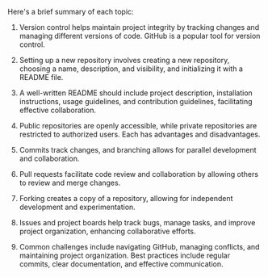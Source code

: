 

Here's a brief summary of each topic:

1. Version control helps maintain project integrity by tracking changes and managing different versions of code. GitHub is a popular tool for version control.

2. Setting up a new repository involves creating a new repository, choosing a name, description, and visibility, and initializing it with a README file.

3. A well-written README should include project description, installation instructions, usage guidelines, and contribution guidelines, facilitating effective collaboration.

4. Public repositories are openly accessible, while private repositories are restricted to authorized users. Each has advantages and disadvantages.

5. Commits track changes, and branching allows for parallel development and collaboration.

6. Pull requests facilitate code review and collaboration by allowing others to review and merge changes.

7. Forking creates a copy of a repository, allowing for independent development and experimentation.

8. Issues and project boards help track bugs, manage tasks, and improve project organization, enhancing collaborative efforts.

9. Common challenges include navigating GitHub, managing conflicts, and maintaining project organization. Best practices include regular commits, clear documentation, and effective communication.

